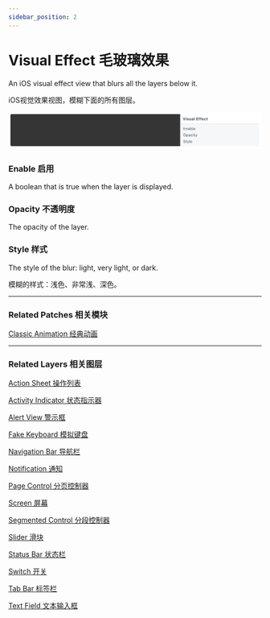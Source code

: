 ```yaml
---
sidebar_position: 2
---
```


# Visual Effect 毛玻璃效果

An iOS visual effect view that blurs all the layers below it.

iOS视觉效果视图，模糊下面的所有图层。

![Image](./../../static/img/docs/iOS/visual-effect.png)

### Enable 启用

A boolean that is true when the layer is displayed.

### Opacity 不透明度

The opacity of the layer.

### Style 样式

The style of the blur: light, very light, or dark.

模糊的样式：浅色、非常浅、深色。

------

### Related Patches 相关模块

[Classic Animation 经典动画](./../Animation/Classic%20Animation.md)

------

### Related Layers 相关图层

[Action Sheet 操作列表](./Action%20Sheet.md)

[Activity Indicator 状态指示器](./Activity%20Indicator.md)

[Alert View 警示框](./Alert%20View.md)

[Fake Keyboard 模拟键盘](./Fake%20Keyboard.md)

[Navigation Bar 导航栏](./Navigation%20Bar.md)

[Notification 通知](./Notification.md)

[Page Control 分页控制器](./Page%20Control.md)

[Screen 屏幕](./Screen.md)

[Segmented Control 分段控制器](./Segmented%20Control.md)

[Slider 滑块](./Slider.md)

[Status Bar 状态栏](./Status%20bar.md)

[Switch 开关](./Switch.md)

[Tab Bar 标签栏](./Tab%20Bar.md)

[Text Field 文本输入框](./Text%20Field.md)
